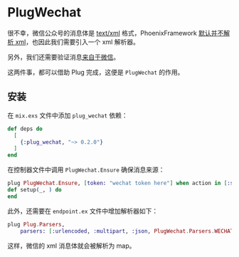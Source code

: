 # PlugWechat

很不幸，微信公众号的消息体是 [text/xml](https://mp.weixin.qq.com/wiki?t=resource/res_main&id=mp1421140453) 格式，PhoenixFramework [默认并不解析 xml](https://hexdocs.pm/plug/Plug.Parsers.html#module-built-in-parsers)，也因此我们需要引入一个 xml 解析器。

另外，我们还需要验证消息[来自于微信](https://mp.weixin.qq.com/wiki?t=resource/res_main&id=mp1421135319)。

这两件事，都可以借助 Plug 完成，这便是 `PlugWechat` 的作用。

## 安装

在 `mix.exs` 文件中添加 `plug_wechat` 依赖：

```elixir
def deps do
  [
    {:plug_wechat, "~> 0.2.0"}
  ]
end
```

在控制器文件中调用 `PlugWechat.Ensure` 确保消息来源：

```elixir
plug PlugWechat.Ensure, [token: "wechat token here"] when action in [:setup]
def setup(_, ) do
end
```

此外，还需要在 `endpoint.ex` 文件中增加解析器如下：

```elixir
plug Plug.Parsers,
    parsers: [:urlencoded, :multipart, :json, PlugWechat.Parsers.WECHAT],
```

这样，微信的 xml 消息体就会被解析为 map。
